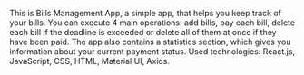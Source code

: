 This is Bills Management App, a simple app, that helps you keep track of your bills. You can execute 4 main operations: add bills, pay each bill, delete each bill if the deadline is exceeded or delete all of them at once if they have been paid. The app also contains a statistics section, which gives you information about your current payment status. Used technologies: React.js, JavaScript, CSS, HTML, Material UI, Axios.
